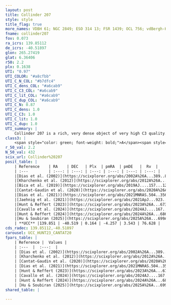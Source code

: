 ```yaml
---
layout: post
title: Collinder 207
style: style
title_flag: true
more_names: VDBH 61; NGC 2849; ESO 314 13; FSR 1439; OCL 756; vdBergh-Hagen 61; MWSC 1648
fname: collinder207
fov: 0.073
ra_icrs: 139.85112
de_icrs: -40.51897
glon: 265.27419
glat: 6.36406
r50: 2.2
plx: 0.1638
UTI: "0.97"
UTI_COLOR: "#a8cfbb"
UTI_C_N_COL: "#b7dfc4"
UTI_C_dens_COL: "#a6cab9"
UTI_C_C3_COL: "#a6cab9"
UTI_C_lit_COL: "#a6cab9"
UTI_C_dup_COL: "#a6cab9"
UTI_C_N: 0.87
UTI_C_dens: 1.0
UTI_C_C3: 1.0
UTI_C_lit: 1.0
UTI_C_dup: 1.0
UTI_summary: |
    Collinder 207 is a rich, very dense object of very high C3 quality. It is very well-studied in the literature.
class3: |
    <span style="color: green; font-weight: bold;">A</span><span style="color: green; font-weight: bold;">A</span>
r_50_val: 2.2
N_50_val: 432
scix_url: Collinder%20207
posit_table: |
    | Reference    | RA    | DEC   | Plx  | pmRA  | pmDE   |  Rv  |
    | :---         | :---: | :---: | :---: | :---: | :---: | :---: |
    |[Dias et al. (2002)](https://scixplorer.org/abs/2002A%26A...389..871D) | 139.846 | -40.523 | -- | -5.61 | 6.93 | -- |
    |[Kharchenko et al. (2012)](https://scixplorer.org/abs/2012A%26A...543A.156K) | 139.846 | -40.517 | -- | -8.42 | 9.32 | -- |
    |[Bica et al. (2019)](https://scixplorer.org/abs/2019AJ....157...12B) | 139.844 | -40.518 | -- | -- | -- | -- |
    |[Cantat-Gaudin et al. (2020)](https://scixplorer.org/abs/2020A%26A...640A...1C) | 139.85 | -40.52 | 0.142 | -4.272 | 3.519 | -- |
    |[Dias et al. (2021)](https://scixplorer.org/abs/2021MNRAS.504..356D) | 139.852 | -40.521 | 0.15 | -4.285 | 3.506 | -- |
    |[Jaehnig et al. (2021)](https://scixplorer.org/abs/2021ApJ...923..129J) | 139.847 | -40.52 | 0.172 | -4.264 | 3.51 | -- |
    |[Hunt & Reffert (2023)](https://scixplorer.org/abs/2023A%26A...673A.114H) | 139.849 | -40.519 | 0.158 | -4.265 | 3.549 | 74.938 |
    |[Cavallo et al. (2024)](https://scixplorer.org/abs/2024AJ....167...12C) | 139.853 | -40.52 | 0.159 | -- | -- | -- |
    |[Hunt & Reffert (2024)](https://scixplorer.org/abs/2024A%26A...686A..42H) | 139.849 | -40.519 | 0.158 | -4.265 | 3.549 | 74.938 |
    |[Hu & Soubiran (2025)](https://scixplorer.org/abs/2025A%26A...699A.246H) | 139.853 | -40.52 | -- | -- | -- | -- |
    | **UCC** |139.851 | -40.519 | 0.164 | -4.257 | 3.543 | 76.628 | 
cds_radec: 139.85112,-40.51897
carousel: UCC_HUNT23_CANTAT20
fpars_table: |
    | Reference |  Values |
    | :---  |  :---:  |
    | [Dias et al. (2002)](https://scixplorer.org/abs/2002A%26A...389..871D) | `E(B-V)=0.32, Dist=6170.0, Age=9.0` |
    | [Kharchenko et al. (2012)](https://scixplorer.org/abs/2012A%26A...543A.156K) | `e_bv=0.291, distance=4800, log_age=9.095` |
    | [Cantat-Gaudin et al. (2020)](https://scixplorer.org/abs/2020A%26A...640A...1C) | `AVNN=0.85, DMNN=13.59, AgeNN=9.02` |
    | [Dias et al. (2021)](https://scixplorer.org/abs/2021MNRAS.504..356D) | `Av=1.373, Dist=4773, logage=9.098, [Fe/H]=-0.177` |
    | [Hunt & Reffert (2023)](https://scixplorer.org/abs/2023A%26A...673A.114H) | `AV50=1.238, diffAV50=1.211, MOD50=13.86, logAge50=8.851` |
    | [Cavallo et al. (2024)](https://scixplorer.org/abs/2024AJ....167...12C) | `AV50=1.24, dMod50=13.0, logAge50=9.14, [Fe/H]50=-0.12` |
    | [Hunt & Reffert (2024)](https://scixplorer.org/abs/2024A%26A...686A..42H) | `MassJ=2652.55` |
    | [Hu & Soubiran (2025)](https://scixplorer.org/abs/2025A%26A...699A.246H) | `MA22=-0.2, MA23f=-0.4, MA23g=-0.25, MZ23=-0.13, MK24=-0.35, MF24=-0.2` |
shared_table: |
    
---
```

